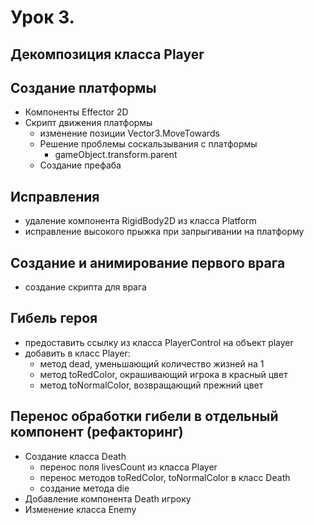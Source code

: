# Урок 3.

## Декомпозиция класса Player

## Создание платформы

- Компоненты Effector 2D
- Скрипт движения платформы
  - изменение позиции Vector3.MoveTowards
  - Решение проблемы соскальзывания с платформы
    - gameObject.transform.parent
  - Создание префаба

## Исправления

   - удаление компонента RigidBody2D из класса Platform
   - исправление высокого прыжка при запрыгивании на платформу

## Создание и анимирование первого врага

   - создание скрипта для врага

## Гибель героя

  - предоставить ссылку из класса PlayerControl на объект player
  - добавить в класс Player:
    - метод dead, уменьшающий количество жизней на 1
    - метод toRedColor, окрашивающий игрока в красный цвет
    - метод toNormalColor, возвращающий прежний цвет

## Перенос обработки гибели в отдельный компонент (рефакторинг)

  - Создание класса Death
     - перенос поля livesCount из класса Player
     - перенос методов toRedColor, toNormalColor в класс Death
     - создание метода die
  - Добавление компонента Death игроку
  - Изменение класса Enemy